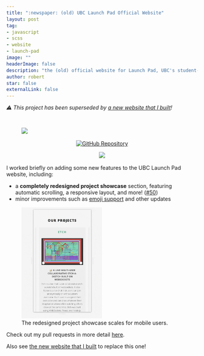 ```yaml
---
title: ":newspaper: (old) UBC Launch Pad Official Website"
layout: post
tag:
- javascript
- scss
- website
- launch-pad
image: ""
headerImage: false
description: "the (old) official website for Launch Pad, UBC's student-lead software engineering club"
author: robert
star: false
externalLink: false
---
```


*⚠️ This project has been superseded by [a new website that I built](/open-source/ubclaunchpad-dot-com)!*

<br />

<figure>
    <img src="../../assets/images/projects/lp-projects-demo.gif" />
</figure>

<p align="center">
    <a href="https://github.com/ubclaunchpad/ubclaunchpad.github.io-old">
        <img src="https://img.shields.io/badge/github-ubclaunchpad.github.io--old-blue.svg?style=for-the-badge" alt="GitHub Repository"/>
    </a>
</p>

<p align="center">
    <img src="https://img.shields.io/github/languages/top/ubclaunchpad/ubclaunchpad.github.io-old.svg?color=yellow" />
</p>

I worked briefly on adding some new features to the UBC Launch Pad website,
including:

* a **completely redesigned project showcase** section, featuring automatic
  scrolling, a responsive layout, and more! ([#50](https://github.com/ubclaunchpad/ubclaunchpad.github.io-old/pull/50))
* minor improvements such as [emoji support](https://github.com/ubclaunchpad/ubclaunchpad.github.io-old/pull/58)
  and other updates

<figure>
    <img src="../../assets/images/projects/lp-projects-demo-mobile.gif" width="50%" />
    <figcaption>The redesigned project showcase scales for mobile
    users.</figcaption>
</figure>

Check out my pull requests in more detail
[here](https://github.com/ubclaunchpad/ubclaunchpad.github.io-old/pulls?q=is%3Apr+author%3Abobheadxi+is%3Aclosed).

Also see [the new website that I built](2020-4-26-ubclaunchpad-dot-com.md) to replace this one!

<br />
